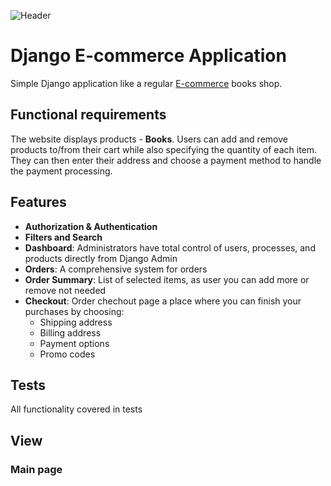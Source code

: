 ![Header](https://github.com/Brainisthekey/flask-app/blob/master/data/img/library.png)

# Django E-commerce Application

Simple Django application like a regular [E-commerce](https://en.wikipedia.org/wiki/E-commerce) books shop.

## Functional requirements
The website displays products - **Books**. Users can add and remove products to/from their cart while also specifying the quantity of each item. They can then enter their address and choose a payment method to handle the payment processing.

## Features

- **Authorization & Authentication**
- **Filters and Search**
- **Dashboard**: Administrators have total control of users, processes, and products directly from Django Admin
- **Orders**: A comprehensive system for orders
- **Order Summary**: List of selected items, as user you can add more or remove not needed
- **Checkout**: Order chechout page a place where you can finish your purchases by choosing:
    - Shipping address
    - Billing address
    - Payment options
    - Promo codes

## Tests

All functionality covered in tests

## View

### Main page

